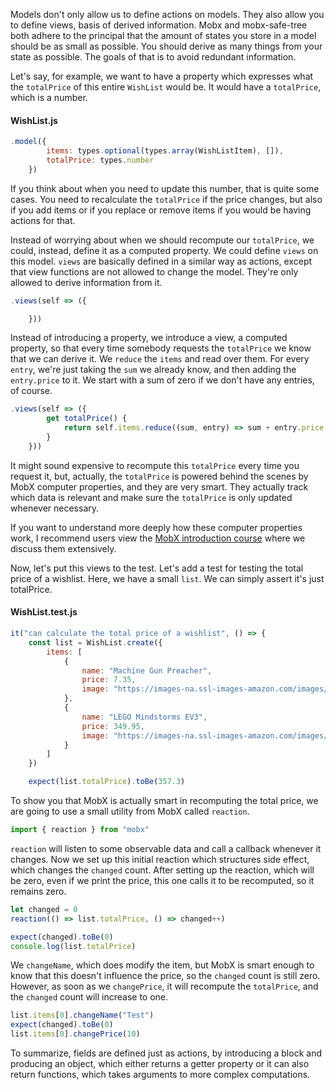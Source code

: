 Models don't only allow us to define actions on models. They also allow you to define views, basis of derived information. Mobx and mobx-safe-tree both adhere to the principal that the amount of states you store in a model should be as small as possible. You should derive as many things from your state as possible. The goals of that is to avoid redundant information.

Let's say, for example, we want to have a property which expresses what the `totalPrice` of this entire `WishList` would be. It would have a `totalPrice`, which is a number. 

#### WishList.js

```javascript
.model({
        items: types.optional(types.array(WishListItem), []),
        totalPrice: types.number
    })
```

If you think about when you need to update this number, that is quite some cases. You need to recalculate the `totalPrice` if the price changes, but also if you add items or if you replace or remove items if you would be having actions for that.

Instead of worrying about when we should recompute our `totalPrice`, we could, instead, define it as a computed property. We could define `views` on this model. `views` are basically defined in a similar way as actions, except that view functions are not allowed to change the model. They're only allowed to derive information from it.

```javascript
.views(self => ({

    }))
```

Instead of introducing a property, we introduce a view, a computed property, so that every time somebody requests the `totalPrice` we know that we can derive it. We `reduce` the `items` and read over them. For every `entry`, we're just taking the `sum` we already know, and then adding the `entry.price` to it. We start with a sum of zero if we don't have any entries, of course.

```javascript
.views(self => ({
        get totalPrice() {
            return self.items.reduce((sum, entry) => sum + entry.price, 0)
        }
    }))
```

It might sound expensive to recompute this `totalPrice` every time you request it, but, actually, the `totalPrice` is powered behind the scenes by MobX computer properties, and they are very smart. They actually track which data is relevant and make sure the `totalPrice` is only updated whenever necessary.

If you want to understand more deeply how these computer properties work, I recommend users view the [MobX introduction course](https://egghead.io/courses/manage-complex-state-in-react-apps-with-mobx) where we discuss them extensively.

Now, let's put this views to the test. Let's add a test for testing the total price of a wishlist. Here, we have a small `list`. We can simply assert it's just totalPrice. 

#### WishList.test.js
```javascript
it("can calculate the total price of a wishlist", () => {
    const list = WishList.create({
        items: [
            {
                name: "Machine Gun Preacher",
                price: 7.35,
                image: "https://images-na.ssl-images-amazon.com/images/I/91AFFK9fwkL._SY445_.jpg"
            },
            {
                name: "LEGO Mindstorms EV3",
                price: 349.95,
                image: "https://images-na.ssl-images-amazon.com/images/I/71CpQw%2BufNL._SL1000_.jpg"
            }
        ]
    })

    expect(list.totalPrice).toBe(357.3)
```

To show you that MobX is actually smart in recomputing the total price, we are going to use a small utility from MobX called `reaction`.

```javascript
import { reaction } from "mobx"
```

`reaction` will listen to some observable data and call a callback whenever it changes. Now we set up this initial reaction which structures side effect, which changes the `changed` count. After setting up the reaction, which will be zero, even if we print the price, this one calls it to be recomputed, so it remains zero.

```javascript
let changed = 0
reaction(() => list.totalPrice, () => changed++)

expect(changed).toBe(0)
console.log(list.totalPrice)
```

We `changeName`, which does modify the item, but MobX is smart enough to know that this doesn't influence the price, so the `changed` count is still zero. However, as soon as we `changePrice`, it will recompute the `totalPrice`, and the `changed` count will increase to one.

```javascript
list.items[0].changeName("Test")
expect(changed).toBe(0)
list.items[0].changePrice(10)
```

To summarize, fields are defined just as actions, by introducing a block and producing an object, which either returns a getter property or it can also return functions, which takes arguments to more complex computations.